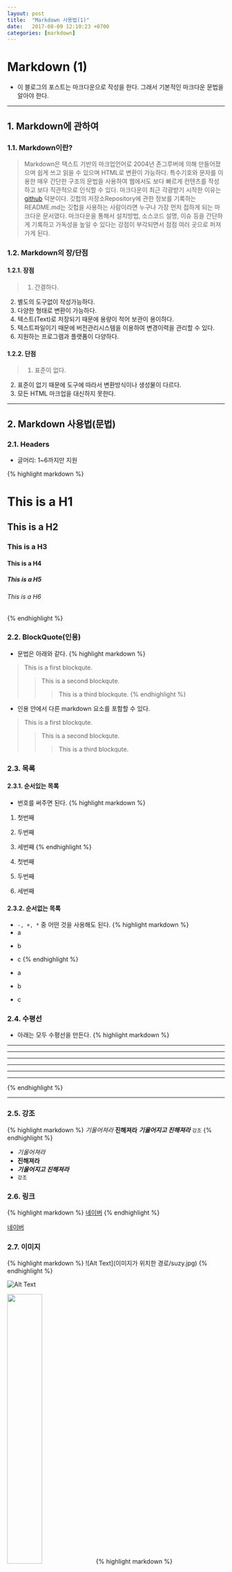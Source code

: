 ```yaml
---
layout: post
title:  "Markdown 사용법(1)"
date:   2017-08-09 12:10:23 +0700
categories: [markdown]
---
```


# Markdown (1)
- 이 블로그의 포스트는 마크다운으로 작성을 한다. 그래서 기본적인 마크다운 문법을 알아야 한다.

---
## 1. Markdown에 관하여

### 1.1. Markdown이란?
> Markdown은 텍스트 기반의 마크업언어로 2004년 존그루버에 의해 만들어졌으며 쉽게 쓰고 읽을 수 있으며 HTML로 변환이 가능하다. 특수기호와 문자를 이용한 매우 간단한 구조의 문법을 사용하여 웹에서도 보다 빠르게 컨텐츠를 작성하고 보다 직관적으로 인식할 수 있다. 마크다운이 최근 각광받기 시작한 이유는 [github](https://github.com) 덕분이다. 깃헙의 저장소Repository에 관한 정보를 기록하는 README.md는 깃헙을 사용하는 사람이라면 누구나 가장 먼저 접하게 되는 마크다운 문서였다. 마크다운을 통해서 설치방법, 소스코드 설명, 이슈 등을 간단하게 기록하고 가독성을 높일 수 있다는 강점이 부각되면서 점점 여러 곳으로 퍼져가게 된다.

### 1.2. Markdown의 장/단점

#### 1.2.1. 장점
>1. 간결하다.
2. 별도의 도구없이 작성가능하다.
3. 다양한 형태로 변환이 가능하다.
3. 텍스트(Text)로 저장되기 때문에 용량이 적어 보관이 용이하다.
4. 텍스트파일이기 때문에 버전관리시스템을 이용하여 변경이력을 관리할 수 있다.
5. 지원하는 프로그램과 플랫폼이 다양하다.

#### 1.2.2. 단점
>1. 표준이 없다.
2. 표준이 없기 때문에 도구에 따라서 변환방식이나 생성물이 다르다.
3. 모든 HTML 마크업을 대신하지 못한다.

---

## 2. Markdown 사용법(문법)

### 2.1. Headers
- 글머리: 1~6까지만 지원

{% highlight markdown %}
# This is a H1
## This is a H2
### This is a H3
#### This is a H4
##### This is a H5
###### This is a H6
{% endhighlight %}

### 2.2. BlockQuote(인용)
- 문법은 아래와 같다.
{% highlight markdown %}
>This is a first blockqute.
>>This is a second blockqute.
>>>This is a third blockqute.
{% endhighlight %}
- 인용 안에서 다른 markdown 요소를 포함할 수 있다.
>This is a first blockqute.
>>This is a second blockqute.
>>>This is a third blockqute.

### 2.3. 목록
#### 2.3.1. 순서있는 목록
- 번호를 써주면 된다.
{% highlight markdown %}
1. 첫번째
2. 두번째
3. 세번째
{% endhighlight %}

1. 첫번째
2. 두번째
3. 세번째


#### 2.3.2. 순서없는 목록
- `-, +, *` 중 어떤 것을 사용해도 된다.
{% highlight markdown %}
- a
+ b
* c
{% endhighlight %}

- a
+ b
* c


### 2.4. 수평선
- 아래는 모두 수평선을 만든다.
{% highlight markdown %}
* * *
***
*****
- - -
---
-------------------
{% endhighlight %}

---

### 2.5. 강조
{% highlight markdown %}
*기울어져라*
**진해져라**
***기울어지고 진해져라***
`강조`
{% endhighlight %}

- *기울어져라*
- **진해져라**
- ***기울어지고 진해져라***
- `강조`

### 2.6. 링크
{% highlight markdown %}
[네이버](http://naver.com)
{% endhighlight %}

[네이버](http://naver.com)

### 2.7. 이미지
{% highlight markdown %}
![Alt Text](이미지가 위치한 경로/suzy.jpg)
{% endhighlight %}

![Alt Text](https://raw.githubusercontent.com/namyoungkim/namyoungkim.github.io/master/static/img/_posts/suzy.jpg)

<img src="https://upload.wikimedia.org/wikipedia/commons/0/0f/Tangent_to_a_curve.svg" style="width:40%; margin: 0 auto 0 auto;" >
{% highlight markdown %}
<img src="https://upload.wikimedia.org/wikipedia/commons/0/0f/Tangent_to_a_curve.svg" style="width:40%; margin: 0 auto 0 auto;" >
{% endhighlight %}

### 2.8. 표
{% highlight markdown %}
| 항목 1 | 항목 2 | 항목 3 | 항목 4 |
| ---
| 내용 11 | 내용 12 | 내용 13 | 내용 14 |
| 내용 21 | 내용 22 | 내용 23 | 내용 24 |
{% endhighlight %}
| 항목 1 | 항목 2 | 항목 3 | 항목 4 |
| ---
| 내용 11 | 내용 12 | 내용 13 | 내용 14 |
| 내용 21 | 내용 22 | 내용 23 | 내용 24 |

{% highlight markdown %}
| 왼쪽 정렬 | 가운데 정렬 | 오른쪽 정렬 |
| :--- | :---: | ---: |
| 내용 11 | 내용 12 | 내용 13 |
| 내용 21 | 내용 22 | 내용 23 |
{% endhighlight %}
| 왼쪽 정렬 | 가운데 정렬 | 오른쪽 정렬 |
| :--- | :---: | ---: |
| 내용 11 | 내용 12 | 내용 13 |
| 내용 21 | 내용 22 | 내용 23 |

---
### 마치며
- 기본적인 Markdown 문법을 알아 보았다. 마크다운을 이용하여 문서를 작성할 때 도움이 되길 바라며, 필요하다면 추가 문법에 대해 작성할 예정이다.
